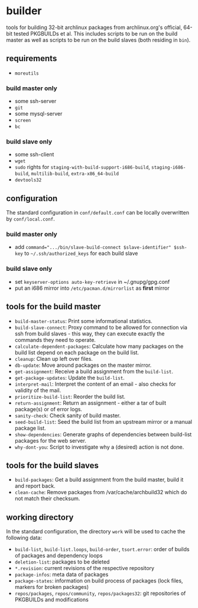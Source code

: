 # builder
tools for building 32-bit archlinux packages from archlinux.org's official, 64-bit tested PKGBUILDs et al.
This includes scripts to be run on the build master as well as scripts to be run on the build slaves (both residing in `bin`).

## requirements
* `moreutils`
### build master only
* some ssh-server
* `git`
* some mysql-server
* `screen`
* `bc`
### build slave only
* some ssh-client
* `wget`
* `sudo` rights for `staging-with-build-support-i686-build`, `staging-i686-build`, `multilib-build`, `extra-x86_64-build`
* `devtools32`

## configuration
The standard configuration in `conf/default.conf` can be locally overwritten by `conf/local.conf`.
### build master only
* add `command=".../bin/slave-build-connect $slave-identifier" $ssh-key` to `~/.ssh/authorized_keys` for each build slave
### build slave only
* set `keyserver-options auto-key-retrieve` in ~/.gnupg/gpg.conf
* put an i686 mirror into `/etc/pacman.d/mirrorlist` as __first__ mirror

## tools for the build master
* `build-master-status`:
Print some informational statistics.
* `build-slave-connect`:
Proxy command to be allowed for connection via ssh from build slaves - this way, they can execute exactly the commands they need to operate.
* `calculate-dependent-packages`:
Calculate how many packages on the build list depend on each package on the build list.
* `cleanup`:
Clean up left over files.
* `db-update`:
Move around packages on the master mirror.
* `get-assignment`:
Receive a build assignment from the `build-list`.
* `get-package-updates`:
Update the `build-list`.
* `interpret-mail`:
Interpret the content of an email - also checks for validity of the mail.
* `prioritize-build-list`:
Reorder the build list.
* `return-assignment`:
Return an assignment - either a tar of built package(s) or of error logs.
* `sanity-check`:
Check sanity of build master.
* `seed-build-list`:
Seed the build list from an upstream mirror or a manual package list.
* `show-dependencies`:
Generate graphs of dependencies between build-list packages for the web server.
* `why-dont-you`:
Script to investigate why a (desired) action is not done.

## tools for the build slaves
* `build-packages`:
Get a build assignment from the build master, build it and report back.
* `clean-cache`:
Remove packages from /var/cache/archbuild32 which do not match their checksum.

## working directory
In the standard configuration, the directory `work` will be used to cache the following data:
* `build-list`, `build-list.loops`, `build-order`, `tsort.error`:
order of builds of packages and dependency loops
* `deletion-list`:
packages to be deleted
* `*.revision`:
current revisions of the respective repository
* `package-infos`:
meta data of packages
* `package-states`:
information on build process of packages (lock files, markers for broken packages)
* `repos/packages`, `repos/community`, `repos/packages32`:
git repositories of PKGBUILDs and modifications
